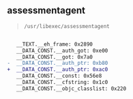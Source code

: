## assessmentagent

> `/usr/libexec/assessmentagent`

```diff

   __TEXT.__eh_frame: 0x2890
   __DATA_CONST.__auth_got: 0xe00
   __DATA_CONST.__got: 0x7a0
-  __DATA_CONST.__auth_ptr: 0xb80
+  __DATA_CONST.__auth_ptr: 0xac0
   __DATA_CONST.__const: 0x56e8
   __DATA_CONST.__cfstring: 0x1c0
   __DATA_CONST.__objc_classlist: 0x220

```

